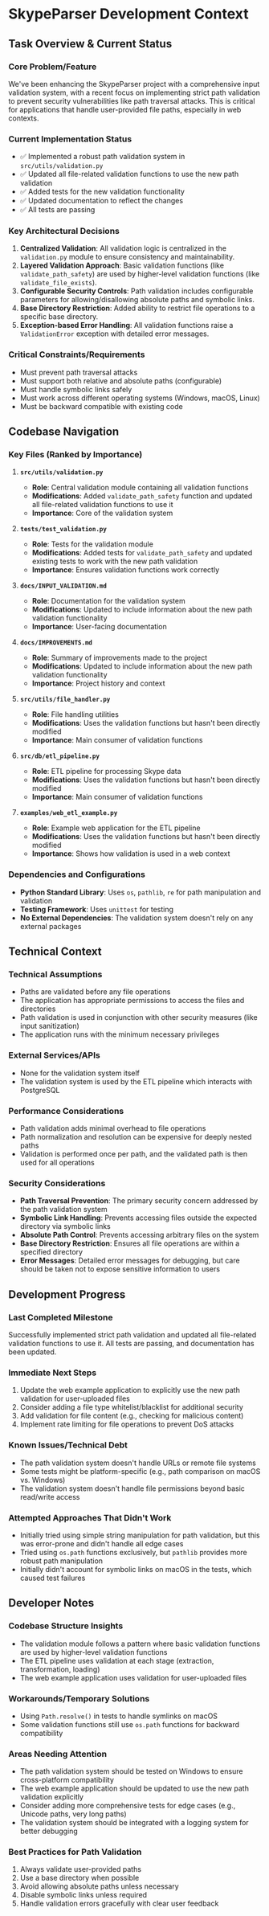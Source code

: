# SkypeParser Development Context

## Task Overview & Current Status

### Core Problem/Feature
We've been enhancing the SkypeParser project with a comprehensive input validation system, with a recent focus on implementing strict path validation to prevent security vulnerabilities like path traversal attacks. This is critical for applications that handle user-provided file paths, especially in web contexts.

### Current Implementation Status
- ✅ Implemented a robust path validation system in `src/utils/validation.py`
- ✅ Updated all file-related validation functions to use the new path validation
- ✅ Added tests for the new validation functionality
- ✅ Updated documentation to reflect the changes
- ✅ All tests are passing

### Key Architectural Decisions
1. **Centralized Validation**: All validation logic is centralized in the `validation.py` module to ensure consistency and maintainability.
2. **Layered Validation Approach**: Basic validation functions (like `validate_path_safety`) are used by higher-level validation functions (like `validate_file_exists`).
3. **Configurable Security Controls**: Path validation includes configurable parameters for allowing/disallowing absolute paths and symbolic links.
4. **Base Directory Restriction**: Added ability to restrict file operations to a specific base directory.
5. **Exception-based Error Handling**: All validation functions raise a `ValidationError` exception with detailed error messages.

### Critical Constraints/Requirements
- Must prevent path traversal attacks
- Must support both relative and absolute paths (configurable)
- Must handle symbolic links safely
- Must work across different operating systems (Windows, macOS, Linux)
- Must be backward compatible with existing code

## Codebase Navigation

### Key Files (Ranked by Importance)

1. **`src/utils/validation.py`**
   - **Role**: Central validation module containing all validation functions
   - **Modifications**: Added `validate_path_safety` function and updated all file-related validation functions to use it
   - **Importance**: Core of the validation system

2. **`tests/test_validation.py`**
   - **Role**: Tests for the validation module
   - **Modifications**: Added tests for `validate_path_safety` and updated existing tests to work with the new path validation
   - **Importance**: Ensures validation functions work correctly

3. **`docs/INPUT_VALIDATION.md`**
   - **Role**: Documentation for the validation system
   - **Modifications**: Updated to include information about the new path validation functionality
   - **Importance**: User-facing documentation

4. **`docs/IMPROVEMENTS.md`**
   - **Role**: Summary of improvements made to the project
   - **Modifications**: Updated to include information about the new path validation functionality
   - **Importance**: Project history and context

5. **`src/utils/file_handler.py`**
   - **Role**: File handling utilities
   - **Modifications**: Uses the validation functions but hasn't been directly modified
   - **Importance**: Main consumer of validation functions

6. **`src/db/etl_pipeline.py`**
   - **Role**: ETL pipeline for processing Skype data
   - **Modifications**: Uses the validation functions but hasn't been directly modified
   - **Importance**: Main consumer of validation functions

7. **`examples/web_etl_example.py`**
   - **Role**: Example web application for the ETL pipeline
   - **Modifications**: Uses the validation functions but hasn't been directly modified
   - **Importance**: Shows how validation is used in a web context

### Dependencies and Configurations
- **Python Standard Library**: Uses `os`, `pathlib`, `re` for path manipulation and validation
- **Testing Framework**: Uses `unittest` for testing
- **No External Dependencies**: The validation system doesn't rely on any external packages

## Technical Context

### Technical Assumptions
- Paths are validated before any file operations
- The application has appropriate permissions to access the files and directories
- Path validation is used in conjunction with other security measures (like input sanitization)
- The application runs with the minimum necessary privileges

### External Services/APIs
- None for the validation system itself
- The validation system is used by the ETL pipeline which interacts with PostgreSQL

### Performance Considerations
- Path validation adds minimal overhead to file operations
- Path normalization and resolution can be expensive for deeply nested paths
- Validation is performed once per path, and the validated path is then used for all operations

### Security Considerations
- **Path Traversal Prevention**: The primary security concern addressed by the path validation system
- **Symbolic Link Handling**: Prevents accessing files outside the expected directory via symbolic links
- **Absolute Path Control**: Prevents accessing arbitrary files on the system
- **Base Directory Restriction**: Ensures all file operations are within a specified directory
- **Error Messages**: Detailed error messages for debugging, but care should be taken not to expose sensitive information to users

## Development Progress

### Last Completed Milestone
Successfully implemented strict path validation and updated all file-related validation functions to use it. All tests are passing, and documentation has been updated.

### Immediate Next Steps
1. Update the web example application to explicitly use the new path validation for user-uploaded files
2. Consider adding a file type whitelist/blacklist for additional security
3. Add validation for file content (e.g., checking for malicious content)
4. Implement rate limiting for file operations to prevent DoS attacks

### Known Issues/Technical Debt
- The path validation system doesn't handle URLs or remote file systems
- Some tests might be platform-specific (e.g., path comparison on macOS vs. Windows)
- The validation system doesn't handle file permissions beyond basic read/write access

### Attempted Approaches That Didn't Work
- Initially tried using simple string manipulation for path validation, but this was error-prone and didn't handle all edge cases
- Tried using `os.path` functions exclusively, but `pathlib` provides more robust path manipulation
- Initially didn't account for symbolic links on macOS in the tests, which caused test failures

## Developer Notes

### Codebase Structure Insights
- The validation module follows a pattern where basic validation functions are used by higher-level validation functions
- The ETL pipeline uses validation at each stage (extraction, transformation, loading)
- The web example application uses validation for user-uploaded files

### Workarounds/Temporary Solutions
- Using `Path.resolve()` in tests to handle symlinks on macOS
- Some validation functions still use `os.path` functions for backward compatibility

### Areas Needing Attention
- The path validation system should be tested on Windows to ensure cross-platform compatibility
- The web example application should be updated to use the new path validation explicitly
- Consider adding more comprehensive tests for edge cases (e.g., Unicode paths, very long paths)
- The validation system should be integrated with a logging system for better debugging

### Best Practices for Path Validation
1. Always validate user-provided paths
2. Use a base directory when possible
3. Avoid allowing absolute paths unless necessary
4. Disable symbolic links unless required
5. Handle validation errors gracefully with clear user feedback